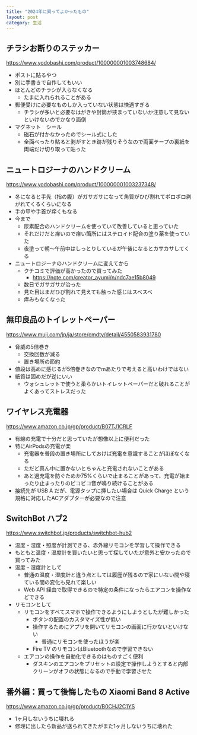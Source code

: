 ```yaml
---
title: "2024年に買ってよかったもの"
layout: post
category: 生活
---
```


## チラシお断りのステッカー
<https://www.yodobashi.com/product/100000001003748684/>

- ポストに貼るやつ
- 別に手書きで自作してもいい
- ほとんどのチラシが入らなくなる
  - たまに入れられることがある
- 郵便受けに必要なものしか入っていない状態は快適すぎる
  - チラシが多いと必要なはがきや封筒が挟まっていないか注意して見ないといけないのでかなり面倒
- マグネット　シール
  - 磁石が付かなかったのでシール式にした
  - 全面べったり貼ると剥がすとき跡が残りそうなので両面テープの裏紙を両端だけ切り取って貼った


## ニュートロジーナのハンドクリーム
<https://www.yodobashi.com/product/100000001003237348/>

- 冬になると手先（指の腹）がガサガサになって角質がひび割れてポロポロ剥がれてくるくらいになる
- 手の甲や手首が痒くもなる
- 今まで
  - 尿素配合のハンドクリームを使っていて改善していると思っていた
  - それだけだと痒いので痒い箇所にはステロイド配合の塗り薬を使っていた
  - 夜塗って朝〜午前中はしっとりしているが午後になるとカサカサしてくる
- ニュートロジーナのハンドクリームに変えてから
  - クチコミで評価が高かったので買ってみた
    - <https://note.com/creator_ayumi/n/ndc7ae15b8049>
  - 数日でガサガサが治った
  - 見た目はまだひび割れて見えても触った感じはスベスベ
  - 痒みもなくなった


## 無印良品のトイレットペーパー
<https://www.muji.com/jp/ja/store/cmdty/detail/4550583931780>

- 脅威の5倍巻き
  - 交換回数が減る
  - 置き場所の節約
- 値段は高めに感じるが5倍巻きなのでmあたりで考えると高いわけではない
- 紙質は固めだが逆にいい
  - ウォシュレットで使うと柔らかいトイレットペーパーだと破れることがよくあってストレスだった


## ワイヤレス充電器
<https://www.amazon.co.jp/gp/product/B07TJ1CRLF>

- 有線の充電で十分だと思っていたが想像以上に便利だった
- 特にAirPodsの充電が楽
  - 充電器を普段の置き場所にしておけば充電を意識することがほぼなくなる
  - ただど真ん中に置かないとちゃんと充電されないことがある
  - あと過充電を防ぐためか75%くらいで止まることがあって、充電が始まったり止まったりのピコピコ音が鳴り続けることがある
- 接続先が USB A だが、電源タップに挿したい場合は Quick Charge という規格に対応したACアダプターが必要なので注意


## SwitchBot ハブ2
<https://www.switchbot.jp/products/switchbot-hub2>

- 温度・湿度・照度が計測できる、赤外線リモコンを学習して操作できる
- もともと温度・湿度計を買いたいと思って探していたが意外と安かったので買ってみた
- 温度・湿度計として
  - 普通の温度・湿度計と違う点としては履歴が残るので家にいない間や寝ている間の変化も見れて楽しい
  - Web API 経由で取得できるので特定の条件になったらエアコンを操作などできる
- リモコンとして
  - リモコンをすべてスマホで操作できるようにしようとしたが難しかった
    - ボタンの配置のカスタマイズ性が低い
    - 操作するためにアプリを開いてリモコンの画面に行かないといけない
      - 普通にリモコンを使ったほうが楽
    - Fire TV のリモコンはBluetoothなので学習できない
  - エアコンの操作を自動化できるのはものすごく便利
    - ダスキンのエアコンをプリセットの設定で操作しようとすると内部クリーンがオフの状態になるので手動で学習させた


## 番外編：買って後悔したもの Xiaomi Band 8 Active 
<https://www.amazon.co.jp/gp/product/B0CHJ2C1YS>

- 1ヶ月しないうちに壊れる
- 修理に出したら新品が送られてきたがまた1ヶ月しないうちに壊れた
